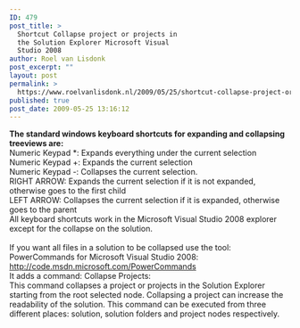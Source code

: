 ```yaml
---
ID: 479
post_title: >
  Shortcut Collapse project or projects in
  the Solution Explorer Microsoft Visual
  Studio 2008
author: Roel van Lisdonk
post_excerpt: ""
layout: post
permalink: >
  https://www.roelvanlisdonk.nl/2009/05/25/shortcut-collapse-project-or-projects-in-the-solution-explorer-microsoft-visual-studio-2008/
published: true
post_date: 2009-05-25 13:16:12
---
```

<p><strong>The standard windows keyboard shortcuts for expanding and collapsing treeviews are:     <br /></strong>Numeric Keypad *: Expands everything under the current selection    <br />Numeric Keypad +: Expands the current selection    <br />Numeric Keypad -: Collapses the current selection.    <br />RIGHT ARROW: Expands the current selection if it is not expanded, otherwise goes to the first child    <br />LEFT ARROW: Collapses the current selection if it is expanded, otherwise goes to the parent    <br />All keyboard shortcuts work in the Microsoft Visual Studio 2008 explorer except for the collapse on the solution.    <br />    <br />If you want all files in a solution to be collapsed use the tool: PowerCommands for Microsoft Visual Studio 2008: <a href="http://code.msdn.microsoft.com/PowerCommands">http://code.msdn.microsoft.com/PowerCommands</a>    <br />It adds a command: Collapse Projects:    <br />This command collapses a project or projects in the Solution Explorer starting from the root selected node. Collapsing a project can increase the readability of the solution. This command can be executed from three different places: solution, solution folders and project nodes respectively.</p>